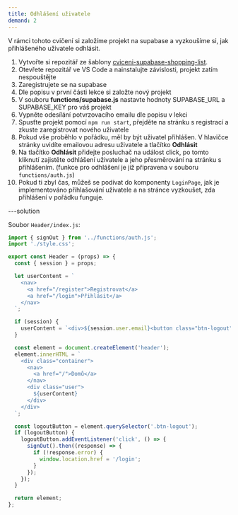 ```yaml
---
title: Odhlášení uživatele
demand: 2
---
```


V rámci tohoto cvičení si založíme projekt na supabase a vyzkoušíme si, jak přihlášeného uživatele odhlásit.

1. Vytvořte si repozitář ze šablony [cviceni-supabase-shopping-list](https://github.com/Czechitas-podklady-WEB/cviceni-supabase-shopping-list).
1. Otevřete repozitář ve VS Code a nainstalujte závislosti, projekt zatím nespouštějte
1. Zaregistrujete se na supabase
1. Dle popisu v první části lekce si založte nový projekt
1. V souboru **functions/supabase.js** nastavte hodnoty SUPABASE_URL a SUPABASE_KEY pro váš projekt
1. Vypněte odesílání potvrzovacího emailu dle popisu v lekci
1. Spusťte projekt pomocí `npm run start`, přejděte na stránku s registrací a zkuste zaregistrovat nového uživatele
1. Pokud vše proběhlo v pořádku, měl by být uživatel přihlášen. V hlavičce stránky uvidíte emailovou adresu uživatele a tlačítko **Odhlásit**
1. Na tlačítko **Odhlásit** přidejte posluchač na událost click, po tomto kliknutí zajistěte odhlášení uživatele a jeho přesměrování na stránku s přihlášením. (funkce pro odhlášení je již připravena v souboru `functions/auth.js`)
1. Pokud ti zbyl čas, můžeš se podívat do komponenty `LoginPage`, jak je implementováno přihlašování uživatele a na stránce vyzkoušet, zda přihlášení v pořádku funguje.

---solution

Soubor `Header/index.js`:

```js
import { signOut } from '../functions/auth.js';
import './style.css';

export const Header = (props) => {
  const { session } = props;

  let userContent = `
    <nav>
      <a href="/register">Registrovat</a>
      <a href="/login">Přihlásit</a>
    </nav>
  `;

  if (session) {
    userContent = `<div>${session.user.email}<button class="btn-logout">Odhlásit</button></div>`;
  }

  const element = document.createElement('header');
  element.innerHTML = `
    <div class="container">  
      <nav>
        <a href="/">Domů</a>  
      </nav>
      <div class="user">
        ${userContent}
      </div>
    </div>
  `;

  const logoutButton = element.querySelector('.btn-logout');
  if (logoutButton) {
    logoutButton.addEventListener('click', () => {
      signOut().then((response) => {
        if (!response.error) {
          window.location.href = '/login';
        }
      });
    });
  }

  return element;
};
```
